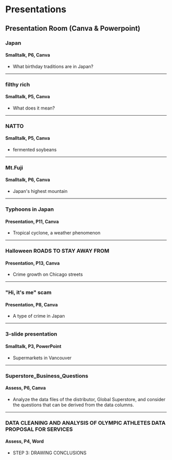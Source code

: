 # Presentations
Presentation Room (Canva & Powerpoint)
---
### Japan
#### Smalltalk, P6, Canva
* What birthday traditions are in Japan?

---
### filthy rich
#### Smalltalk, P5, Canva
* What does it mean?

---
### NATTO
#### Smalltalk, P5, Canva
* fermented soybeans

---
### Mt.Fuji
#### Smalltalk, P6, Canva
* Japan's highest mountain

---
### Typhoons in Japan
#### Presentation, P11, Canva
* Tropical cyclone, a weather phenomenon

---
### Halloween ROADS TO STAY AWAY FROM
#### Presentation, P13, Canva
* Crime growth on Chicago streets

---
### "Hi, it's me" scam
#### Presentation, P8, Canva
* A type of crime in Japan

---
### 3-slide presentation
#### Smalltalk, P3, PowerPoint
* Supermarkets in Vancouver

---
### Superstore_Business_Questions
#### Assess, P6, Canva
* Analyze the data files of the distributor, Global Superstore, and consider the questions that can be derived from the data columns.

---
### DATA CLEANING AND ANALYSIS OF OLYMPIC ATHLETES DATA PROPOSAL FOR SERVICES
#### Assess, P4, Word
* STEP 3: DRAWING CONCLUSIONS 
